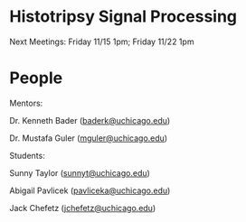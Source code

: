 # Histotripsy Signal Processing

Next Meetings: Friday 11/15 1pm; Friday 11/22 1pm

# People

Mentors:

Dr. Kenneth Bader (baderk@uchicago.edu)

Dr. Mustafa Guler (mguler@uchicago.edu)

Students:

Sunny Taylor (sunnyt@uchicago.edu)

Abigail Pavlicek (pavliceka@uchicago.edu)

Jack Chefetz (jchefetz@uchicago.edu)
